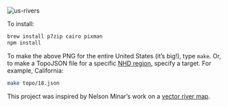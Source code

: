 ![us-rivers](https://f.cloud.github.com/assets/230541/522244/86958e38-c00f-11e2-98be-e5f541d5eba2.png)

To install:

```bash
brew install p7zip cairo pixman
npm install
```

To make the above PNG for the entire United States (it’s big!), type `make`. Or, to make a TopoJSON file for a specific [NHD region](http://www.horizon-systems.com/nhdplus/NHDPlusV2_data.php), specify a target. For example, California:

```bash
make topo/18.json
```

This project was inspired by Nelson Minar’s work on a [vector river map](https://github.com/NelsonMinar/vector-river-map).
